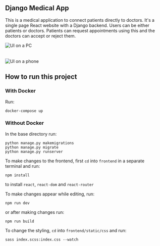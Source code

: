 ## Django Medical App

This is a medical application to connect patients directly to doctors. It's a single page React website with a Django backend. Users can be either patients or doctors. Patients can request appointments using this and the doctors can accept or reject them.

![UI on a PC](./desktop_screenshot.jpeg)
\
\
\
![UI on a phone](./mobile_screenshot.jpeg)

## How to run this project

### With Docker
Run:
```
docker-compose up
```

### Without Docker
In the base directory run:

```
python manage.py makemigrations
python manage.py migrate
python manage.py runserver
```

To make changes to the frontend, first `cd` into `frontend` in a separate terminal and  run:

```
npm install
```

to install `react`, `react-dom` and `react-router`

To make changes appear while editing, run:

```
npm run dev
```

or after making changes run:

```
npm run build
```

To change the styling, `cd` into `frontend/static/css` and run:

```
sass index.scss:index.css --watch
```
